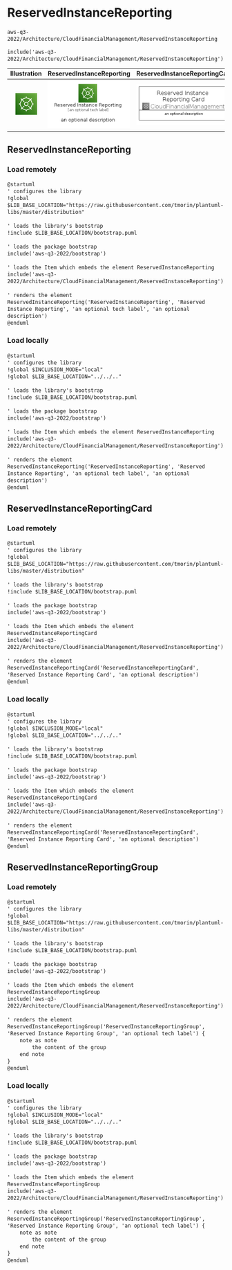 # ReservedInstanceReporting


```text
aws-q3-2022/Architecture/CloudFinancialManagement/ReservedInstanceReporting
```

```text
include('aws-q3-2022/Architecture/CloudFinancialManagement/ReservedInstanceReporting')
```



| Illustration | ReservedInstanceReporting | ReservedInstanceReportingCard | ReservedInstanceReportingGroup |
| :---: | :---: | :---: | :---: |
| ![illustration for Illustration](../../../aws-q3-2022/Architecture/CloudFinancialManagement/ReservedInstanceReporting.png) | ![illustration for ReservedInstanceReporting](../../../aws-q3-2022/Architecture/CloudFinancialManagement/ReservedInstanceReporting.Local.png) | ![illustration for ReservedInstanceReportingCard](../../../aws-q3-2022/Architecture/CloudFinancialManagement/ReservedInstanceReportingCard.Local.png) | ![illustration for ReservedInstanceReportingGroup](../../../aws-q3-2022/Architecture/CloudFinancialManagement/ReservedInstanceReportingGroup.Local.png) |




## ReservedInstanceReporting

### Load remotely
```plantuml
@startuml
' configures the library
!global $LIB_BASE_LOCATION="https://raw.githubusercontent.com/tmorin/plantuml-libs/master/distribution"

' loads the library's bootstrap
!include $LIB_BASE_LOCATION/bootstrap.puml

' loads the package bootstrap
include('aws-q3-2022/bootstrap')

' loads the Item which embeds the element ReservedInstanceReporting
include('aws-q3-2022/Architecture/CloudFinancialManagement/ReservedInstanceReporting')

' renders the element
ReservedInstanceReporting('ReservedInstanceReporting', 'Reserved Instance Reporting', 'an optional tech label', 'an optional description')
@enduml
```

### Load locally
```plantuml
@startuml
' configures the library
!global $INCLUSION_MODE="local"
!global $LIB_BASE_LOCATION="../../.."

' loads the library's bootstrap
!include $LIB_BASE_LOCATION/bootstrap.puml

' loads the package bootstrap
include('aws-q3-2022/bootstrap')

' loads the Item which embeds the element ReservedInstanceReporting
include('aws-q3-2022/Architecture/CloudFinancialManagement/ReservedInstanceReporting')

' renders the element
ReservedInstanceReporting('ReservedInstanceReporting', 'Reserved Instance Reporting', 'an optional tech label', 'an optional description')
@enduml
```

## ReservedInstanceReportingCard

### Load remotely
```plantuml
@startuml
' configures the library
!global $LIB_BASE_LOCATION="https://raw.githubusercontent.com/tmorin/plantuml-libs/master/distribution"

' loads the library's bootstrap
!include $LIB_BASE_LOCATION/bootstrap.puml

' loads the package bootstrap
include('aws-q3-2022/bootstrap')

' loads the Item which embeds the element ReservedInstanceReportingCard
include('aws-q3-2022/Architecture/CloudFinancialManagement/ReservedInstanceReporting')

' renders the element
ReservedInstanceReportingCard('ReservedInstanceReportingCard', 'Reserved Instance Reporting Card', 'an optional description')
@enduml
```

### Load locally
```plantuml
@startuml
' configures the library
!global $INCLUSION_MODE="local"
!global $LIB_BASE_LOCATION="../../.."

' loads the library's bootstrap
!include $LIB_BASE_LOCATION/bootstrap.puml

' loads the package bootstrap
include('aws-q3-2022/bootstrap')

' loads the Item which embeds the element ReservedInstanceReportingCard
include('aws-q3-2022/Architecture/CloudFinancialManagement/ReservedInstanceReporting')

' renders the element
ReservedInstanceReportingCard('ReservedInstanceReportingCard', 'Reserved Instance Reporting Card', 'an optional description')
@enduml
```

## ReservedInstanceReportingGroup

### Load remotely
```plantuml
@startuml
' configures the library
!global $LIB_BASE_LOCATION="https://raw.githubusercontent.com/tmorin/plantuml-libs/master/distribution"

' loads the library's bootstrap
!include $LIB_BASE_LOCATION/bootstrap.puml

' loads the package bootstrap
include('aws-q3-2022/bootstrap')

' loads the Item which embeds the element ReservedInstanceReportingGroup
include('aws-q3-2022/Architecture/CloudFinancialManagement/ReservedInstanceReporting')

' renders the element
ReservedInstanceReportingGroup('ReservedInstanceReportingGroup', 'Reserved Instance Reporting Group', 'an optional tech label') {
    note as note
        the content of the group
    end note
}
@enduml
```

### Load locally
```plantuml
@startuml
' configures the library
!global $INCLUSION_MODE="local"
!global $LIB_BASE_LOCATION="../../.."

' loads the library's bootstrap
!include $LIB_BASE_LOCATION/bootstrap.puml

' loads the package bootstrap
include('aws-q3-2022/bootstrap')

' loads the Item which embeds the element ReservedInstanceReportingGroup
include('aws-q3-2022/Architecture/CloudFinancialManagement/ReservedInstanceReporting')

' renders the element
ReservedInstanceReportingGroup('ReservedInstanceReportingGroup', 'Reserved Instance Reporting Group', 'an optional tech label') {
    note as note
        the content of the group
    end note
}
@enduml
```

